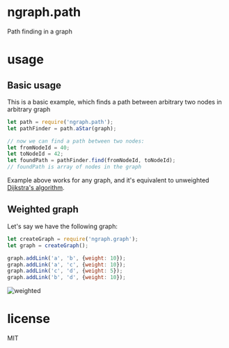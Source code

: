 # ngraph.path

Path finding in a graph

# usage

## Basic usage

This is a basic example, which finds a path between arbitrary
two nodes in arbitrary graph

``` js
let path = require('ngraph.path');
let pathFinder = path.aStar(graph);

// now we can find a path between two nodes:
let fromNodeId = 40;
let toNodeId = 42;
let foundPath = pathFinder.find(fromNodeId, toNodeId);
// foundPath is array of nodes in the graph
```

Example above works for any graph, and it's equivalent to unweighted [Dijkstra's algorithm](https://en.wikipedia.org/wiki/Dijkstra%27s_algorithm).

## Weighted graph

Let's say we have the following graph:

``` js
let createGraph = require('ngraph.graph');
let graph = createGraph();

graph.addLink('a', 'b', {weight: 10});
graph.addLink('a', 'c', {weight: 10});
graph.addLink('c', 'd', {weight: 5});
graph.addLink('b', 'd', {weight: 10});
```

![weighted](https://raw.githubusercontent.com/anvaka/ngraph.path/master/docs/weighted.png)


# license

MIT
